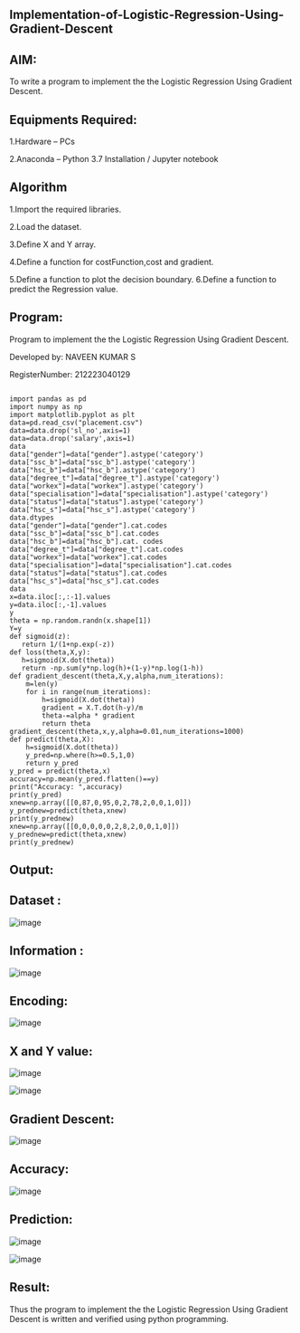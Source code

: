 ## Implementation-of-Logistic-Regression-Using-Gradient-Descent


## AIM:


To write a program to implement the the Logistic Regression Using Gradient Descent.


## Equipments Required:


1.Hardware – PCs


2.Anaconda – Python 3.7 Installation / Jupyter notebook


## Algorithm


1.Import the required libraries.


2.Load the dataset.


3.Define X and Y array.


4.Define a function for costFunction,cost and gradient.


5.Define a function to plot the decision boundary. 6.Define a function to predict the Regression value.


## Program:

Program to implement the the Logistic Regression Using Gradient Descent.


Developed by: NAVEEN KUMAR S


RegisterNumber:  212223040129

```

import pandas as pd 
import numpy as np 
import matplotlib.pyplot as plt 
data=pd.read_csv("placement.csv")  
data=data.drop('sl_no',axis=1) 
data=data.drop('salary',axis=1) 
data
data["gender"]=data["gender"].astype('category') 
data["ssc_b"]=data["ssc_b"].astype('category') 
data["hsc_b"]=data["hsc_b"].astype('category') 
data["degree_t"]=data["degree_t"].astype('category') 
data["workex"]=data["workex"].astype('category') 
data["specialisation"]=data["specialisation"].astype('category') 
data["status"]=data["status"].astype('category') 
data["hsc_s"]=data["hsc_s"].astype('category') 
data.dtypes
data["gender"]=data["gender"].cat.codes 
data["ssc_b"]=data["ssc_b"].cat.codes 
data["hsc_b"]=data["hsc_b"].cat. codes
data["degree_t"]=data["degree_t"].cat.codes 
data["workex"]=data["workex"].cat.codes 
data["specialisation"]=data["specialisation"].cat.codes 
data["status"]=data["status"].cat.codes 
data["hsc_s"]=data["hsc_s"].cat.codes 
data 
x=data.iloc[:,:-1].values 
y=data.iloc[:,-1].values
y 
theta = np.random.randn(x.shape[1]) 
Y=y 
def sigmoid(z): 
   return 1/(1+np.exp(-z))
def loss(theta,X,y): 
   h=sigmoid(X.dot(theta))
   return -np.sum(y*np.log(h)+(1-y)*np.log(1-h)) 
def gradient_descent(theta,X,y,alpha,num_iterations): 
    m=len(y)
    for i in range(num_iterations): 
        h=sigmoid(X.dot(theta)) 
        gradient = X.T.dot(h-y)/m 
        theta-=alpha * gradient 
        return theta
gradient_descent(theta,x,y,alpha=0.01,num_iterations=1000) 
def predict(theta,X): 
    h=sigmoid(X.dot(theta)) 
    y_pred=np.where(h>=0.5,1,0) 
    return y_pred 
y_pred = predict(theta,x) 
accuracy=np.mean(y_pred.flatten()==y)
print("Accuracy: ",accuracy) 
print(y_pred)
xnew=np.array([[0,87,0,95,0,2,78,2,0,0,1,0]]) 
y_prednew=predict(theta,xnew) 
print(y_prednew) 
xnew=np.array([[0,0,0,0,0,2,8,2,0,0,1,0]]) 
y_prednew=predict(theta,xnew) 
print(y_prednew)

```

## Output:


## Dataset :


![image](https://github.com/user-attachments/assets/a02a0d73-5069-4ed7-ac77-7486d42604f4)



## Information :


![image](https://github.com/user-attachments/assets/65db5dec-0adf-4af7-9da7-c075b4e2ce24)


## Encoding:


![image](https://github.com/user-attachments/assets/6ba4c064-306b-4227-84d1-b1c5e9d26502)



## X and Y value:


![image](https://github.com/user-attachments/assets/d92ddf36-b60f-48a7-b988-56df0e612a13)



![image](https://github.com/user-attachments/assets/f4bd7cb1-aced-4340-9610-2b2c52d28734)


## Gradient Descent:


![image](https://github.com/user-attachments/assets/d588f746-5455-4bcb-b98f-e5ebe136597b)



## Accuracy:


![image](https://github.com/user-attachments/assets/8728e3fc-03af-4636-b6ca-ab31b5c7026a)



## Prediction:

![image](https://github.com/user-attachments/assets/3a03492b-4e8c-4d2d-bfca-aa7201088d6a)


![image](https://github.com/user-attachments/assets/44c34ce9-36d9-4732-8354-dafa38fadf60)


## Result:


Thus the program to implement the the Logistic Regression Using Gradient Descent is written and verified using python programming.
